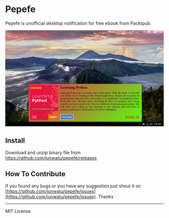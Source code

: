 # Pepefe

Pepefe is unofficial desktop notification for free ebook from Packtpub.


![screenshot](screenshot.png)


## Install
Download and unzip binary file from https://github.com/junwatu/pepefe/releases 


## How To Contribute
If you found any bugs or you have any suggestion just shout it on [https://github.com/junwatu/pepefe/issues](https://github.com/junwatu/pepefe/issues). Thanks




---
MIT License

